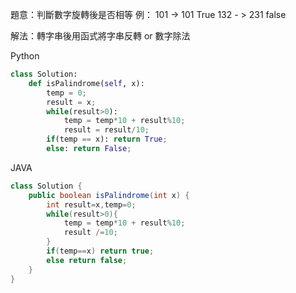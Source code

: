 題意：判斷數字旋轉後是否相等
例：
101 -> 101 True
132 - > 231 false

解法：轉字串後用函式將字串反轉 or 數字除法

Python
```python
class Solution:
    def isPalindrome(self, x):
        temp = 0;
        result = x;
        while(result>0):
            temp = temp*10 + result%10;
            result = result/10;
        if(temp == x): return True;
        else: return False;
```

JAVA
```java
class Solution {
    public boolean isPalindrome(int x) {
        int result=x,temp=0;
        while(result>0){
            temp = temp*10 + result%10;
            result /=10;
        } 
        if(temp==x) return true;
        else return false;
    }
}

```
